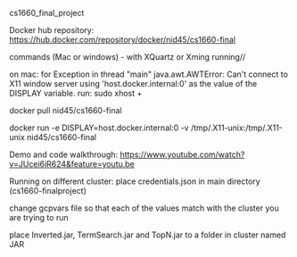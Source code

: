 cs1660_final_project

Docker hub repository: https://hub.docker.com/repository/docker/nid45/cs1660-final

commands (Mac or windows) - with XQuartz or Xming running//

on mac: for Exception in thread "main" java.awt.AWTError: Can't connect to X11 window server using 'host.docker.internal:0' as the value of the DISPLAY variable. run: sudo xhost +

docker pull nid45/cs1660-final

docker run -e DISPLAY=host.docker.internal:0 -v /tmp/.X11-unix:/tmp/.X11-unix nid45/cs1660-final

Demo and code walkthrough: https://www.youtube.com/watch?v=JUcei6jR624&feature=youtu.be

Running on different cluster: place credentials.json in main directory (cs1660-finalproject)

change gcpvars file so that each of the values match with the cluster you are trying to run

place Inverted.jar, TermSearch.jar and TopN.jar to a folder in cluster named JAR
